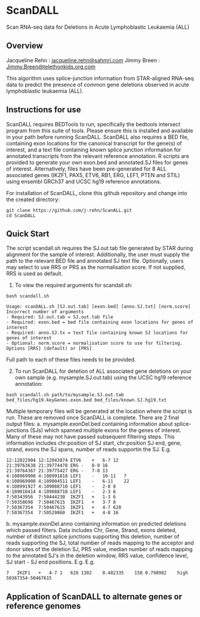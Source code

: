 # ScanDALL
Scan RNA-seq data for Deletions in Acute Lymphoblastic Leukaemia (ALL)

## Overview
Jacqueline Rehn : jacqueline.rehn@sahmri.com  Jimmy Breen : Jimmy.Breen@telethonkids.org.com

This algorithm uses splice-junction information from STAR-aligned RNA-seq data to predict the presence of common gene deletions observed in acute lymphoblastic leukaemia (ALL). 

## Instructions for use
ScanDALL requires BEDTools to run, specifically the bedtools intersect program from this suite of tools. Please ensure this is installed and available in your path before running ScanDALL. ScanDALL also requires a BED file, containing exon locations for the canonical transcript for the gene(s) of interest, and a text file containing known splice junction information for annotated transcripts from the relevant reference annotation. R scripts are provided to generate your own exon.bed and annotated.SJ files for genes of interest. Alternatively, files have been pre-generated for 8 ALL associated genes (IKZF1, PAX5, ETV6, RB1, ERG, LEF1, PTEN and STIL) using ensembl GRCh37 and UCSC hg19 reference annotations.

For installation of ScanDALL, clone this github repository and change into the created directory:

```
git clone https://github.com/j-rehn/ScanALL.git
cd ScanDALL
```

## Quick Start
The script scandall.sh requires the SJ.out.tab file generated by STAR during alignment for the sample of interest. Additionally, the user must supply the path to the relevant BED file and annotated SJ text file. Optionally, users may select to use RRS or PRS as the normalisation score. If not supplied, RRS is used as default.

1. To view the required arguments for scandall.sh:
```
bash scandall.sh

Usage: scanDALL.sh [SJ.out.tab] [exon.bed] [anno.SJ.txt] [norm.score]
Incorrect number of arguments
- Required: SJ.out.tab = SJ.out.tab file
- Required: exon.bed = bed file containing exon locations for genes of interest
- Required: anno.SJ.tx = text file containing known SJ locations for genes of interest
- Optional: norm.score = normalisation score to use for filtering. Options [RRS] (default) or [PRS]
```
Full path to each of these files needs to be provided.

2. To run ScanDALL for detetion of ALL associated gene deletions on your own sample (e.g. mysample.SJ.out.tab) using the UCSC hg19 reference annotation:
```
bash scandall.sh path/to/mysample.SJ.out.tab bed_files/hg19.keyGenes.exon.bed bed_files/known.SJ.hg19.txt
```
Multiple temporary files will be generated at the location where the script is run. These are removed once ScanDALL is complete. There are 2 final output files: 
  a. mysample.exonDel.bed containing information about splice-junctions (SJs) which spanned multiple exons for the genes of interest. Many of these may not have passed subsequent filtering steps. This information includes chr:position of SJ start, chr:position SJ end, gene, strand, exons the SJ spans, number of reads supportin the SJ. E.g.
```
12:12022904	12:12043874	ETV6	+	6-7	12
21:39763638	21:39774478	ERG	-	8-9	16
21:39764367	21:39775427	ERG	-	7-8	13
4:108969908	4:108991818	LEF1	-	10-11	7
4:108969908	4:109004511	LEF1	-	6-11	22
4:108991927	4:109088710	LEF1	-	2-8	8
4:109010414	4:109088710	LEF1	-	2-3	6
7:50343956	7:50444230	IKZF1	+	1-3	6
7:50358698	7:50467615	IKZF1	+	3-7	8
7:50367354	7:50467615	IKZF1	+	4-7	628
7:50367354	7:50529860	IKZF1	+	4-8	16
```
  
  b. mysample.exonDel.anno containing information on predicted deletions which passed filters. Data includes Chr, Gene, Strand, exons deleted, number of distinct splice junctions supporting this deletion, number of reads supporting the SJ, total number of reads mapping to the acceptor and donor sites of the deletion SJ, PRS value, median number of reads mapping to the annotated SJ's in the deletion window, RRS value, confidence level, SJ start - SJ end positions. E.g.
 E.g.
```
7	IKZF1	+	4-7	1	628	1302	0.482335	158	0.798982	high	50367354-50467615
```  

## Application of ScanDALL to alternate genes or reference genomes

